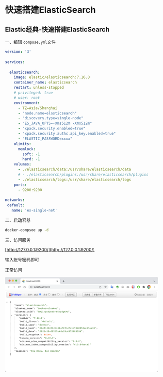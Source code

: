 # 快速搭建ElasticSearch

## Elastic经典-快速搭建ElasticSearch

一、编辑 `compose.yml`文件

```yaml
version: '3'

services:

  elasticsearch:
    image: elastic/elasticsearch:7.16.0
    container_name: elasticsearch
    restart: unless-stopped
    # privileged: true
    # user: root
    environment:
      - TZ=Asia/Shanghai
      - "node.name=elasticsearch"
      - "discovery.type=single-node"
      - "ES_JAVA_OPTS=-Xms512m -Xmx512m"
      - "xpack.security.enabled=true"
      - "xpack.security.authc.api_key.enabled=true"
      - "ELASTIC_PASSWORD=xxxx"
    ulimits:
      memlock:
        soft: -1
        hard: -1
    volumes:
      - ./elasticsearch/data:/usr/share/elasticsearch/data
      # - ./elasticsearch/plugins:/usr/share/elasticsearch/plugins
      - ./elasticsearch/logs:/usr/share/elasticsearch/logs
    ports:
      - 9200:9200

networks:
 default:
   name: 'es-single-net'
```

二、启动容器

```bash
docker-compsoe up -d
```

三、访问服务

[http://127.0.0.1:9200/](http://127.0.0.1:9200/)

输入账号密码即可

正常访问

![image-20220116020155593](./assets/palQGA5gbe8mXVU.png)

